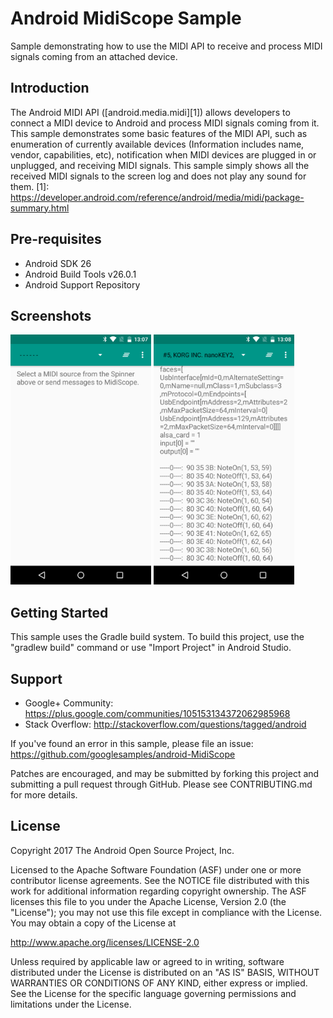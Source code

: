 
Android MidiScope Sample
===================================

Sample demonstrating how to use the MIDI API to receive and process MIDI signals coming from an
attached device.

Introduction
------------

The Android MIDI API ([android.media.midi][1]) allows developers to connect a MIDI device to Android
and process MIDI signals coming from it. This sample demonstrates some basic features of the MIDI
API, such as enumeration of currently available devices (Information includes name, vendor,
capabilities, etc), notification when MIDI devices are plugged in or unplugged, and receiving MIDI
signals. This sample simply shows all the received MIDI signals to the screen log and does not play
any sound for them.
[1]: https://developer.android.com/reference/android/media/midi/package-summary.html

Pre-requisites
--------------

- Android SDK 26
- Android Build Tools v26.0.1
- Android Support Repository

Screenshots
-------------

<img src="screenshots/1-main.png" height="400" alt="Screenshot"/> <img src="screenshots/2-signals.png" height="400" alt="Screenshot"/> 

Getting Started
---------------

This sample uses the Gradle build system. To build this project, use the
"gradlew build" command or use "Import Project" in Android Studio.

Support
-------

- Google+ Community: https://plus.google.com/communities/105153134372062985968
- Stack Overflow: http://stackoverflow.com/questions/tagged/android

If you've found an error in this sample, please file an issue:
https://github.com/googlesamples/android-MidiScope

Patches are encouraged, and may be submitted by forking this project and
submitting a pull request through GitHub. Please see CONTRIBUTING.md for more details.

License
-------

Copyright 2017 The Android Open Source Project, Inc.

Licensed to the Apache Software Foundation (ASF) under one or more contributor
license agreements.  See the NOTICE file distributed with this work for
additional information regarding copyright ownership.  The ASF licenses this
file to you under the Apache License, Version 2.0 (the "License"); you may not
use this file except in compliance with the License.  You may obtain a copy of
the License at

http://www.apache.org/licenses/LICENSE-2.0

Unless required by applicable law or agreed to in writing, software
distributed under the License is distributed on an "AS IS" BASIS, WITHOUT
WARRANTIES OR CONDITIONS OF ANY KIND, either express or implied.  See the
License for the specific language governing permissions and limitations under
the License.
